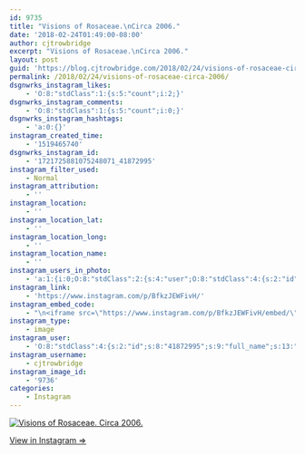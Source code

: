 ```yaml
---
id: 9735
title: "Visions of Rosaceae.\nCirca 2006."
date: '2018-02-24T01:49:00-08:00'
author: cjtrowbridge
excerpt: "Visions of Rosaceae.\nCirca 2006."
layout: post
guid: 'https://blog.cjtrowbridge.com/2018/02/24/visions-of-rosaceae-circa-2006/'
permalink: /2018/02/24/visions-of-rosaceae-circa-2006/
dsgnwrks_instagram_likes:
    - 'O:8:"stdClass":1:{s:5:"count";i:2;}'
dsgnwrks_instagram_comments:
    - 'O:8:"stdClass":1:{s:5:"count";i:0;}'
dsgnwrks_instagram_hashtags:
    - 'a:0:{}'
instagram_created_time:
    - '1519465740'
dsgnwrks_instagram_id:
    - '1721725881075248071_41872995'
instagram_filter_used:
    - Normal
instagram_attribution:
    - ''
instagram_location:
    - ''
instagram_location_lat:
    - ''
instagram_location_long:
    - ''
instagram_location_name:
    - ''
instagram_users_in_photo:
    - 'a:1:{i:0;O:8:"stdClass":2:{s:4:"user";O:8:"stdClass":4:{s:2:"id";s:9:"398228470";s:9:"full_name";s:4:"Zach";s:15:"profile_picture";s:149:"https://scontent.cdninstagram.com/vp/6ec4636291b5b06829fc4fc733b76fa2/5B1A7D3F/t51.2885-19/s150x150/16583576_609868812550141_729298220093538304_a.jpg";s:8:"username";s:11:"the_trowbro";}s:8:"position";O:8:"stdClass":2:{s:1:"x";d:0.8689235999999999;s:1:"y";d:0.82916665;}}}'
instagram_link:
    - 'https://www.instagram.com/p/BfkzJEWFivH/'
instagram_embed_code:
    - "\n<iframe src=\"https://www.instagram.com/p/BfkzJEWFivH/embed/\" width=\"612\" height=\"710\" frameborder=\"0\" scrolling=\"no\" allowtransparency=\"true\" class=\"insta-image-embed\"></iframe>\n"
instagram_type:
    - image
instagram_user:
    - 'O:8:"stdClass":4:{s:2:"id";s:8:"41872995";s:9:"full_name";s:13:"CJ Trowbridge";s:15:"profile_picture";s:141:"https://scontent.cdninstagram.com/vp/de69b7330c0c25c050ecfa136eea9cfb/5B1A851C/t51.2885-19/s150x150/13724650_1188772791164794_142557231_a.jpg";s:8:"username";s:12:"cjtrowbridge";}'
instagram_username:
    - cjtrowbridge
instagram_image_id:
    - '9736'
categories:
    - Instagram
---
```


[![Visions of Rosaceae.
Circa 2006.](https://blog.cjtrowbridge.com/wp-content/uploads/2018/02/1519465740-1-1.jpg)](https://www.instagram.com/p/BfkzJEWFivH/)

[View in Instagram ⇒](https://www.instagram.com/p/BfkzJEWFivH/)